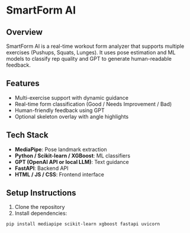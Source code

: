 
# SmartForm AI

## Overview
SmartForm AI is a real-time workout form analyzer that supports multiple exercises (Pushups, Squats, Lunges). It uses pose estimation and ML models to classify rep quality and GPT to generate human-readable feedback.

## Features
- Multi-exercise support with dynamic guidance
- Real-time form classification (Good / Needs Improvement / Bad)
- Human-friendly feedback using GPT
- Optional skeleton overlay with angle highlights

## Tech Stack
- **MediaPipe**: Pose landmark extraction
- **Python / Scikit-learn / XGBoost**: ML classifiers
- **GPT (OpenAI API or local LLM)**: Text guidance
- **FastAPI**: Backend API
- **HTML / JS / CSS**: Frontend interface

## Setup Instructions
1. Clone the repository
2. Install dependencies:
```bash
pip install mediapipe scikit-learn xgboost fastapi uvicorn
